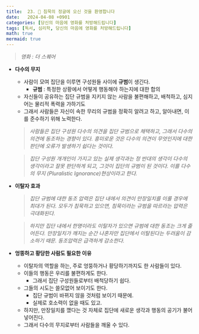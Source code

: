 ```yaml
---
title:  23. 🦍 침묵의 정글에 오신 것을 환영합니다
date:   2024-04-08 +0901
categories: [당신의 마음에 영화를 처방해드립니다]
tags: [독서, 심리학, 당신의 마음에 영화를 처방해드립니다]
math: true
mermaid: true
---
```


> *영화 : 더 스퀘어*

- **다수의 무지**
    - 사람이 모여 집단을 이루면 구성원들 사이에 **규범**이 생긴다.
        - **규범** : 특정한 상황에서 어떻게 행동해야 하는지에 대한 합의
    - 자신들이 공유하는 집단 규범을 지키지 않는 사람을 
     불편해하고, 배척하고, 심지어는 물리적 폭력을 가하기도
    - 그래서 사람들은 자신이 속한 무리의 규범을 정확히 알려고 하고, 
     알아내면, 이를 준수하기 위해 노력한다.
    
    > *사람들은 집단 구성원 다수의 의견을 집단 규범으로 채택하고, 그래서 다수의 의견에 동조하는 경향이 있다. 흥미로운 것은 다수의 의견이 무엇인지에 대한 판단에 오류가 발생하기 쉽다는 것이다.*
    
    
    > *집단 구성원 개개인이 가지고 있는 실제 생각과는 정 반대의 생각이 다수의 생각이라고 잘못 판단하게 되고, 그것이 집단의 규범이 된 것이다. 이를 다수의 무지 (Pluralistic Ignorance)현상이라고 한다.*
    

- **이탈자 효과**
    
    > *집단 규범에 대한 동조 압력은 집단 내에서 의견이 만장일치를 이룰 경우에 최대가 된다. 모두가 침묵하고 있으면, 침묵이라는 규범을 따르라는 압력은 극대화된다.*

    > *하지만 집단 내에서 한명이라도 이탈자가 있으면 규범에 대한 동조는 크게 줄어든다. 만장일치가 깨지는 순간 나혼자만 집단에서 이탈된다는 두려움이 감소하기 때문. 동조압력은 급격하게 감소한다.*

- **엉뚱하고 황당한 사람도 필요한 이유**
    - 이탈자의 역할을 하는, 주로 엉뚱하거나 황당하기까지도 한 사람들이 있다.
    - 이들의 행동은 우리를 불편하게도 한다.
        - 그래서 집단 구성원들로부터 배척당하기 쉽다.
    - 그들의 시도는 쓸모없어 보이기도 한다.
        - 집단 규범이 바뀌지 않을 것처럼 보이기 때문에.
        - 실제로 호소력이 없을 때도 있고.
    - 하지만, 만장일치를 깼다는 것 자체로 집단에 새로운 생각과 행동의 공기가 불어넣어진다.
    - 그래서 다수의 무지로부터 사람들을 깨울 수 있다.